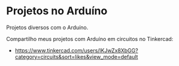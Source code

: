 # Projetos no Arduíno

Projetos diversos com o Arduíno.

Compartilho meus projetos com Arduíno em circuitos no Tinkercad:
- https://www.tinkercad.com/users/lKJwZx8XbGG?category=circuits&sort=likes&view_mode=default
